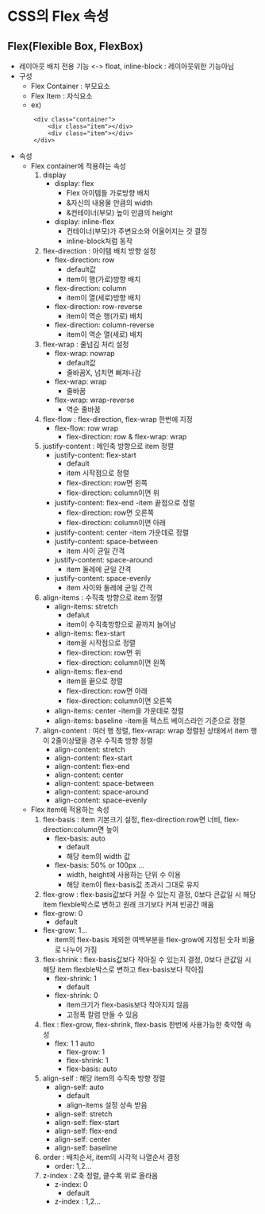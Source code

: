 # CSS의 Flex 속성
## Flex(Flexible Box, FlexBox)
- 레이아웃 배치 전용 기능 <-> float, inline-block : 레이아웃위한 기능아님
- 구성
    - Flex Container : 부모요소
    - Flex Item : 자식요소
    - ex) 
    ```
        <div class="container">
            <div class="item"></div>
            <div class="item"></div>
        </div>
    ```
- 속성
    - Flex container에 적용하는 속성
        1. display
            - display: flex
                - Flex 아이템들 가로방향 배치
                - &자신의 내용물 만큼의 width
                - &컨테이너(부모) 높이 만큼의 height
            - display: inline-flex
                - 컨테이너(부모)가 주변요소와 어울어지는 것 결정
                - inline-block처럼 동작
        2. flex-direction : 아이템 배치 방향 설정
            - flex-direction: row
                - default값 
                - item이 행(가로)방향 배치
            - flex-direction: column
                - item이 열(세로)방향 배치
            - flex-direction: row-reverse
                - item이 역순 행(가로) 배치
            - flex-direction: column-reverse
                - item이 역순 열(세로) 배치
        3. flex-wrap : 줄넘김 처리 설정
            - flex-wrap: nowrap
                - default값
                - 줄바꿈X, 넘치면 삐져나감
            - flex-wrap: wrap
                - 줄바꿈
            - flex-wrap: wrap-reverse
                - 역순 줄바꿈
        4. flex-flow : flex-direction, flex-wrap 한번에 지정
            - flex-flow: row wrap
                - flex-direction: row & flex-wrap: wrap
        5. justify-content : 메인축 방향으로 item 정렬
            - justify-content: flex-start
                - default
                - item 시작점으로 정렬
                - flex-direction: row면 왼쪽
                - flex-direction: column이면 위
            - justify-content: flex-end
                -item 끝점으로 정렬
                - flex-direction: row면 오른쪽
                - flex-direction: column이면 아래
            - justify-content: center
                -item 가운데로 정렬
            - justify-content: space-between
                - item 사이 균일 간격
            - justify-content: space-around
                - item 둘레에 균일 간격
            - justify-content: space-evenly
                - item 사이와 둘레에 균일 간격
        6. align-items : 수직축 방향으로 item 정렬
            - align-items: stretch
                - defalut
                - item이 수직축방향으로 끝까지 늘어남
            - align-items: flex-start
                - item을 시작점으로 정렬
                - flex-direction: row면 위
                - flex-direction: column이면 왼쪽
            - align-items: flex-end
                - item을 끝으로 정렬
                - flex-direction: row면 아래
                - flex-direction: column이면 오른쪽
            - align-items: center
                -item을 가운데로 정렬
            - align-items: baseline
                -item을 텍스트 베이스라인 기준으로 정렬
        7. align-content : 여러 행 정렬, flex-wrap: wrap 정렬된 상태에서 item 행이 2줄이상됐을 경우 수직축 방향 정렬
            - align-content: stretch
            - align-content: flex-start
            - align-content: flex-end
            - align-content: center
            - align-content: space-between
            - align-content: space-around
            - align-content: space-evenly
    - Flex item에 적용하는 속성
        1. flex-basis : item 기본크기 설정, flex-direction:row면 너비, flex-direction:column면 높이
            - flex-basis: auto
                - default
                - 해당 item의 width 값
            - flex-basis: 50% or 100px ...
                - width, height에 사용하는 단위 수 이용
                - 해당 item이 flex-basis값 초과시 그대로 유지
        2. flex-grow : flex-basis값보다 커질 수 있는지 결정, 0보다 큰값일 시 해당 item flexble박스로 변하고 원래 크기보다 커져 빈공간 매움
        - flex-grow: 0
            - default
        - flex-grow: 1...
            - item의 flex-basis 제외한 여백부분을 flex-grow에 지정된 숫자 비율로 나누어 가짐
        3. flex-shrink : flex-basis값보다 작아질 수 있는지 결정, 0보다 큰값일 시 해당 item flexble박스로 변하고 flex-basis보다 작아짐
            - flex-shrink: 1
                - default
            - flex-shrink: 0
                - item크기가 flex-basis보다 작아지지 않음
                - 고정폭 칼럼 만들 수 있음
        4. flex : flex-grow, flex-shrink, flex-basis 한번에 사용가능한 축약형 속성
            - flex: 1 1 auto
                - flex-grow: 1
                - flex-shrink: 1
                - flex-basis: auto
        5. align-self : 해당 item의 수직축 방향 정렬
            - align-self: auto
                - default
                - align-items 설정 상속 받음
            - align-self: stretch
            - align-self: flex-start
            - align-self: flex-end
            - align-self: center
            - align-self: baseline
        6. order : 배치순서, item의 시각적 나열순서 결정
            - order: 1,2...
        7. z-index : Z축 정렬, 클수록 위로 올라옴
            - z-index: 0
                - default
            - z-index : 1,2...